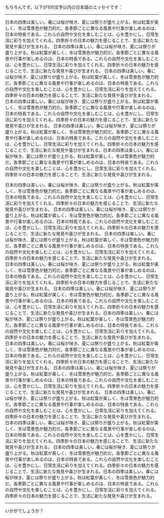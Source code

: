 
もちろんです。以下が100文字以内の日本語のエッセイです：

---

日本の四季は美しい。春には桜が咲き、夏には祭りが盛り上がる。秋は紅葉が美しく、冬は雪景色が魅力的だ。各季節ごとに異なる風景や行事が楽しめるのは、日本の特長である。これらの自然や文化を楽しむことは、心を豊かにし、日常生活に彩りを加えてくれる。四季折々の日本の魅力を感じることで、生活に新たな発見や喜びが生まれる。
日本の四季は美しい。春には桜が咲き、夏には祭りが盛り上がる。秋は紅葉が美しく、冬は雪景色が魅力的だ。各季節ごとに異なる風景や行事が楽しめるのは、日本の特長である。これらの自然や文化を楽しむことは、心を豊かにし、日常生活に彩りを加えてくれる。四季折々の日本の魅力を感じることで、生活に新たな発見や喜びが生まれる。
日本の四季は美しい。春には桜が咲き、夏には祭りが盛り上がる。秋は紅葉が美しく、冬は雪景色が魅力的だ。各季節ごとに異なる風景や行事が楽しめるのは、日本の特長である。これらの自然や文化を楽しむことは、心を豊かにし、日常生活に彩りを加えてくれる。四季折々の日本の魅力を感じることで、生活に新たな発見や喜びが生まれる。
日本の四季は美しい。春には桜が咲き、夏には祭りが盛り上がる。秋は紅葉が美しく、冬は雪景色が魅力的だ。各季節ごとに異なる風景や行事が楽しめるのは、日本の特長である。これらの自然や文化を楽しむことは、心を豊かにし、日常生活に彩りを加えてくれる。四季折々の日本の魅力を感じることで、生活に新たな発見や喜びが生まれる。
日本の四季は美しい。春には桜が咲き、夏には祭りが盛り上がる。秋は紅葉が美しく、冬は雪景色が魅力的だ。各季節ごとに異なる風景や行事が楽しめるのは、日本の特長である。これらの自然や文化を楽しむことは、心を豊かにし、日常生活に彩りを加えてくれる。四季折々の日本の魅力を感じることで、生活に新たな発見や喜びが生まれる。日本の四季は美しい。春には桜が咲き、夏には祭りが盛り上がる。秋は紅葉が美しく、冬は雪景色が魅力的だ。各季節ごとに異なる風景や行事が楽しめるのは、日本の特長である。これらの自然や文化を楽しむことは、心を豊かにし、日常生活に彩りを加えてくれる。四季折々の日本の魅力を感じることで、生活に新たな発見や喜びが生まれる。

日本の四季は美しい。春には桜が咲き、夏には祭りが盛り上がる。秋は紅葉が美しく、冬は雪景色が魅力的だ。各季節ごとに異なる風景や行事が楽しめるのは、日本の特長である。これらの自然や文化を楽しむことは、心を豊かにし、日常生活に彩りを加えてくれる。四季折々の日本の魅力を感じることで、生活に新たな発見や喜びが生まれる。
日本の四季は美しい。春には桜が咲き、夏には祭りが盛り上がる。秋は紅葉が美しく、冬は雪景色が魅力的だ。各季節ごとに異なる風景や行事が楽しめるのは、日本の特長である。これらの自然や文化を楽しむことは、心を豊かにし、日常生活に彩りを加えてくれる。四季折々の日本の魅力を感じることで、生活に新たな発見や喜びが生まれる。
日本の四季は美しい。春には桜が咲き、夏には祭りが盛り上がる。秋は紅葉が美しく、冬は雪景色が魅力的だ。各季節ごとに異なる風景や行事が楽しめるのは、日本の特長である。これらの自然や文化を楽しむことは、心を豊かにし、日常生活に彩りを加えてくれる。四季折々の日本の魅力を感じることで、生活に新たな発見や喜びが生まれる。
日本の四季は美しい。春には桜が咲き、夏には祭りが盛り上がる。秋は紅葉が美しく、冬は雪景色が魅力的だ。各季節ごとに異なる風景や行事が楽しめるのは、日本の特長である。これらの自然や文化を楽しむことは、心を豊かにし、日常生活に彩りを加えてくれる。四季折々の日本の魅力を感じることで、生活に新たな発見や喜びが生まれる。
日本の四季は美しい。春には桜が咲き、夏には祭りが盛り上がる。秋は紅葉が美しく、冬は雪景色が魅力的だ。各季節ごとに異なる風景や行事が楽しめるのは、日本の特長である。これらの自然や文化を楽しむことは、心を豊かにし、日常生活に彩りを加えてくれる。四季折々の日本の魅力を感じることで、生活に新たな発見や喜びが生まれる。日本の四季は美しい。春には桜が咲き、夏には祭りが盛り上がる。秋は紅葉が美しく、冬は雪景色が魅力的だ。各季節ごとに異なる風景や行事が楽しめるのは、日本の特長である。これらの自然や文化を楽しむことは、心を豊かにし、日常生活に彩りを加えてくれる。四季折々の日本の魅力を感じることで、生活に新たな発見や喜びが生まれる。
日本の四季は美しい。春には桜が咲き、夏には祭りが盛り上がる。秋は紅葉が美しく、冬は雪景色が魅力的だ。各季節ごとに異なる風景や行事が楽しめるのは、日本の特長である。これらの自然や文化を楽しむことは、心を豊かにし、日常生活に彩りを加えてくれる。四季折々の日本の魅力を感じることで、生活に新たな発見や喜びが生まれる。
日本の四季は美しい。春には桜が咲き、夏には祭りが盛り上がる。秋は紅葉が美しく、冬は雪景色が魅力的だ。各季節ごとに異なる風景や行事が楽しめるのは、日本の特長である。これらの自然や文化を楽しむことは、心を豊かにし、日常生活に彩りを加えてくれる。四季折々の日本の魅力を感じることで、生活に新たな発見や喜びが生まれる。
日本の四季は美しい。春には桜が咲き、夏には祭りが盛り上がる。秋は紅葉が美しく、冬は雪景色が魅力的だ。各季節ごとに異なる風景や行事が楽しめるのは、日本の特長である。これらの自然や文化を楽しむことは、心を豊かにし、日常生活に彩りを加えてくれる。四季折々の日本の魅力を感じることで、生活に新たな発見や喜びが生まれる。
日本の四季は美しい。春には桜が咲き、夏には祭りが盛り上がる。秋は紅葉が美しく、冬は雪景色が魅力的だ。各季節ごとに異なる風景や行事が楽しめるのは、日本の特長である。これらの自然や文化を楽しむことは、心を豊かにし、日常生活に彩りを加えてくれる。四季折々の日本の魅力を感じることで、生活に新たな発見や喜びが生まれる。
日本の四季は美しい。春には桜が咲き、夏には祭りが盛り上がる。秋は紅葉が美しく、冬は雪景色が魅力的だ。各季節ごとに異なる風景や行事が楽しめるのは、日本の特長である。これらの自然や文化を楽しむことは、心を豊かにし、日常生活に彩りを加えてくれる。四季折々の日本の魅力を感じることで、生活に新たな発見や喜びが生まれる。日本の四季は美しい。春には桜が咲き、夏には祭りが盛り上がる。秋は紅葉が美しく、冬は雪景色が魅力的だ。各季節ごとに異なる風景や行事が楽しめるのは、日本の特長である。これらの自然や文化を楽しむことは、心を豊かにし、日常生活に彩りを加えてくれる。四季折々の日本の魅力を感じることで、生活に新たな発見や喜びが生まれる。

---

いかがでしょうか？
